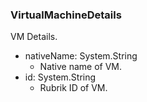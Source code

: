 ### VirtualMachineDetails
VM Details.

- nativeName: System.String
  - Native name of VM.
- id: System.String
  - Rubrik ID of VM.
